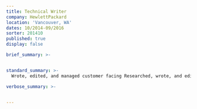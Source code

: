 ```yaml
---
title: Technical Writer
company: HewlettPackard
location: 'Vancouver, WA'
dates: 10/2014-09/2016
sorter: 201410
published: true
display: false

brief_summary: >-


standard_summary: >-
  Wrote, edited, and managed customer facing Researched, wrote, and edited technical documentation; recorded and edited training videos and related materials; built lightweight product information tools and administered multiple content management systems for R&D Lab of Fortune 500 technology company as contractor.

verbose_summary: >-


---
```

